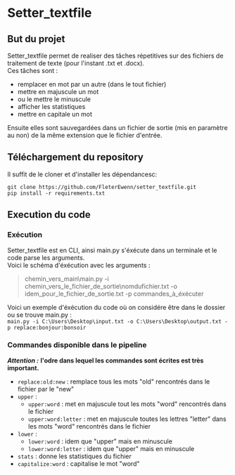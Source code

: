 # Setter_textfile

## But du projet

Setter_textfile permet de realiser des tâches répetitives sur des fichiers de traitement de texte (pour l'instant .txt et .docx).  
Ces tâches sont :
* remplacer en mot par un autre (dans le tout fichier)
* mettre en majuscule un mot
* ou le mettre le minuscule
* afficher les statistiques
* mettre en capitale un mot

Ensuite elles sont sauvegardées dans un fichier de sortie (mis en paramètre au non) de la même extension que le fichier d'entrée.

## Téléchargement du repository

Il suffit de le cloner et d'installer les dépendancesc:  
```
git clone https://github.com/FleterEwenn/setter_textfile.git
pip install -r requirements.txt
```

## Execution du code

### Exécution

Setter_textfile est en CLI, ainsi main.py s'éxécute dans un terminale et le code parse les arguments.  
Voici le schéma d'éxécution avec les arguments :  
>chemin_vers_main\main.py -i chemin_vers_le_fichier_de_sortie\nomdufichier.txt -o idem_pour_le_fichier_de_sortie.txt -p commandes_à_éxécuter

Voici un exemple d'éxécution du code où on considére être dans le dossier ou se trouve main.py :  
`main.py -i C:\Users\Desktop\input.txt -o C:\Users\Desktop\output.txt -p replace:bonjour:bonsoir`

### Commandes disponible dans le pipeline

***Attention :*** **l'odre dans lequel les commandes sont écrites est très important.**

* `replace:old:new` : remplace tous les mots "old" rencontrés dans le fichier par le "new"
* `upper` :
   * `upper:word` : met en majuscule tout les mots "word" rencontrés dans le fichier
   * `upper:word:letter` : met en majuscule toutes les lettres "letter" dans les mots "word" rencontrés dans le fichier 
* `lower` :
  * `lower:word` : idem que "upper" mais en minuscule
  * `lower:word:letter` : idem que "upper" mais en minuscule
* `stats` : donne les statistiques du fichier
* `capitalize:word` : capitalise le mot "word"
